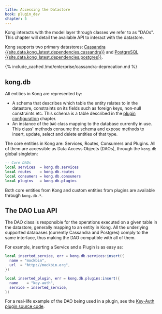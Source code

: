 ```yaml
---
title: Accessing the Datastore
book: plugin_dev
chapter: 5
---
```


Kong interacts with the model layer through classes we refer to as "DAOs". This
chapter will detail the available API to interact with the datastore.

Kong supports two primary datastores: [Cassandra
{{site.data.kong_latest.dependencies.cassandra}}](http://cassandra.apache.org/)
and [PostgreSQL
{{site.data.kong_latest.dependencies.postgres}}](http://www.postgresql.org/).

{% include_cached /md/enterprise/cassandra-deprecation.md %}

## kong.db

All entities in Kong are represented by:

- A schema that describes which table the entity relates to in the datastore,
  constraints on its fields such as foreign keys, non-null constraints etc.
  This schema is a table described in the [plugin configuration]({{page.book.chapters.plugin-configuration}})
  chapter.
- An instance of the `DAO` class mapping to the database currently in use.
  This class' methods consume the schema and expose
  methods to insert, update, select and delete entities of that type.

The core entities in Kong are: Services, Routes, Consumers and Plugins.
All of them are accessible as Data Access Objects (DAOs),
through the `kong.db` global singleton:


```lua
-- Core DAOs
local services  = kong.db.services
local routes    = kong.db.routes
local consumers = kong.db.consumers
local plugins   = kong.db.plugins
```

Both core entities from Kong and custom entities from plugins are
available through `kong.db.*`.

## The DAO Lua API

The DAO class is responsible for the operations executed on a given table in
the datastore, generally mapping to an entity in Kong. All the underlying
supported databases (currently Cassandra and Postgres) comply to the same
interface, thus making the DAO compatible with all of them.

For example, inserting a Service and a Plugin is as easy as:

```lua
local inserted_service, err = kong.db.services:insert({
  name = "mockbin",
  url  = "http://mockbin.org",
})

local inserted_plugin, err = kong.db.plugins:insert({
  name    = "key-auth",
  service = inserted_service,
})
```

For a real-life example of the DAO being used in a plugin, see the
[Key-Auth plugin source code](https://github.com/Kong/kong/blob/master/kong/plugins/key-auth/handler.lua).

[plugin development kit]: /gateway/{{page.kong_version}}/pdk
